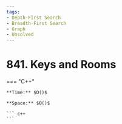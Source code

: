 ```yaml
---
tags:
- Depth-First Search
- Breadth-First Search
- Graph
- Unsolved
---
```



# 841. Keys and Rooms

=== "C++"

    **Time:** $O()$

    **Space:** $O()$

    ``` c++
    ```